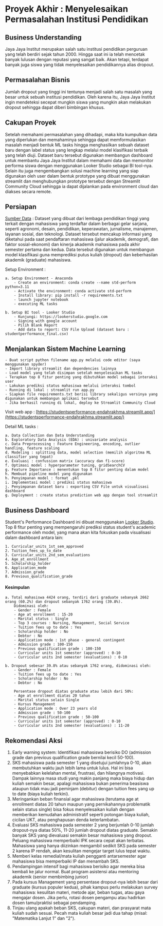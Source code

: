 # Proyek Akhir : Menyelesaikan Permasalahan Institusi Pendidikan
## Business Understanding
Jaya Jaya Institut merupakan salah satu institusi pendidikan perguruan yang telah berdiri sejak tahun 2000. Hingga saat ini ia telah mencetak banyak lulusan dengan reputasi yang sangat baik. Akan tetapi, terdapat banyak juga siswa yang tidak menyelesaikan pendidikannya alias dropout.
## Permasalahan Bisnis
Jumlah dropout yang tinggi ini tentunya menjadi salah satu masalah yang besar untuk sebuah institusi pendidikan. Oleh karena itu, Jaya Jaya Institut ingin mendeteksi secepat mungkin siswa yang mungkin akan melakukan dropout sehingga dapat diberi bimbingan khusus.
## Cakupan Proyek
Setelah memahami permasalahan yang dihadapi, maka kita kumpulkan data yang diperlukan dan memahaminya sehingga dapat memformulasikan masalah menjadi bentuk ML tasks hingga menghasilkan sebuah dataset baru dengan label status yang lengkap melalui model klasifikasi terbaik yang telah diuji. Dataset baru tersebut digunakan membangun dashboard untuk membantu Jaya Jaya Institut dalam memahami data dan memonitor performa siswa dengan menggunakan Looker Studio sebagai BI tool-nya. Selain itu juga mengembangkan solusi machine learning yang siap digunakan oleh user dalam bentuk prototype yang dibuat menggunakan streamlit dan menghubungkan prototype tersebut dengan Streamlit Community Cloud sehingga ia dapat dijalankan pada environment cloud dan diakses secara remote. 
## Persiapan
[Sumber Data](https://github.com/dicodingacademy/dicoding_dataset/tree/main/students_performance) : Dataset yang dibuat dari lembaga pendidikan tinggi yang terkait dengan mahasiswa yang terdaftar dalam berbagai gelar sarjana, seperti agronomi, desain, pendidikan, keperawatan, jurnalisme, manajemen, layanan sosial, dan teknologi. Dataset tersebut mencakup informasi yang diketahui pada saat pendaftaran mahasiswa (jalur akademik, demografi, dan faktor sosial-ekonomi) dan kinerja akademik mahasiswa pada akhir semester pertama dan kedua. Data tersebut digunakan untuk membangun model klasifikasi guna memprediksi putus kuliah (dropout) dan keberhasilan akademik (graduate) mahasiswa.

Setup Environment :

    a. Setup Environment - Anaconda
        - Create an environment: conda create --name std-perform python=3.11
        - Activate the environment: conda activate std-perform
        - Install library: pip install -r requirements.txt
        - launch jupyter notebook
        - executing ML tasks
        
    b. Setup BI tool - Looker Studio
        - Kunjungi: https://lookerstudio.google.com
        - Signing with google account
        - Pilih Blank Report
        - Add data to report: CSV File Upload (dataset baru : studentperformance_final.csv)

## Menjalankan Sistem Machine Learning
    - Buat script python filename app.py melalui code editor (saya menggunakan spyder)
    - Import library streamlit dan dependencies lainnya
    - Load model yang telah disimpan setelah menyelesaikan ML tasks
    - Terapkan top 8 fitur penting yang dibutuhkan model sebagai interaksi user
    - Lakukan prediksi status mahasiswa melalui interaksi tombol
    - Running di lokal : streamlit run app.py
    - Siapkan file requirements.txt berisi library sekaligus versinya yang digunakan untuk membangun aplikasi tersebut
    - Jika berhasil running di lokal, deploy ke Streamlit Community Cloud
    
Visit web app : [https://studentsperformance-endahrakhma.streamlit.app/](https://studentsperformance-endahrakhma.streamlit.app/)

Detail ML tasks :

    a. Data Collection dan Data Understanding
    b. Exploratory Data Analysis (EDA) : univariate analysis
    c. Data Preprocessing : Feature Engineering, encoding, outlier handling, feature scaling
    d. Modeling : splitting data, model selection (memilih algoritma ML classifier yang tepat)
    e. Evaluasi : confussion matrix (accuracy dan f1-score)
    f. Optimasi model : hyperparameter tuning, gridSearchCV
    g. Feature Importance : menentukan top 8 fitur penting dalam model 
    h. Membuat pipeline model yang digunakan
    h. Penyimpanan model : format .pkl
    i. Implementasi model : prediksi status mahasiswa
    j. Penyimpanan dataset baru : exporting CSV File untuk visualisasi dashboard
    g. Deployment : create status prediction web app dengan tool streamlit

## Business Dashboard
  Student's Performance Dashboard ini dibuat menggunakan [Looker Studio](https://lookerstudio.google.com/reporting/c1276d50-2499-4481-82b2-cd34b7226983).
  Top 8 fitur penting yang mempengaruhi prediksi status student's academic performance oleh model, yang mana akan kita fokuskan pada visualisasi dalam dashboard antara lain: 
  
    1. Curricular_units_1st_sem_approved
    2. Tuition_fees_up_to_date
    3. Curricular_units_2nd_sem_evaluations
    4. Age_at_enrollment
    5. Scholarship_holder
    6. Application_mode
    7. Admission_grade
    8. Previous_qualification_grade

#### Kesimpulan
    a. Total mahasiswa 4424 orang, terdiri dari graduate sebanyak 2662 orang (60.2%) dan dropout sebanyak 1762 orang (39.8%).
        Didominasi oleh:
        - Gender : Female
        - Age at enrollment : 15-20
        - Marital status : Single
        - Top 3 courses : Nursing, Management, Social Service
        - Tuition fees up to date : Yes
        - Scholarship holder : No
        - Debtor : No
        - Application mode : 1st phase - general contingent
        - Admission grade : 100-150
        - Previous qualification grade : 100-150
        - Curricular units 1st semester (approved) : 0-10
        - Curricular units 2nd semester (evaluations) : 0-10
        
    b. Dropout sebesar 39.8% atau sebanyak 1762 orang, didominasi oleh:
        - Gender : Female
        - Tuition fees up to date : Yes
        - Scholarship holder : No
        - Debtor : No
        
        Persentase dropout diatas graduate atau lebih dari 50%:
        - Age at enrollment diatas 20 tahun
        - Marital status selain Single
        - Kursus Management
        - Application mode : Over 23 years old
        - Admission grade : 50-100
        - Previous qualification grade : 50-100
        - Curricular units 1st semester (approved) : 0-10
        - Curricular units 2nd semester (evaluations) : 11-20
        
## Rekomendasi Aksi
1. Early warning system: Identifikasi mahasiswa berisiko DO (admission grade dan previous qualification grade bernilai kecil 50-100).
2. SKS mahasiswa pada semester 1 yang disetujui jumlahnya 0-10, akan membutuhkan waktu jauh lebih lama untuk lulus. Hal ini bisa menyebabkan kelelahan mental, frustrasi, dan hilangnya motivasi. Dampak lainnya masa studi yang makin panjang maka biaya hidup dan kuliah semakin besar, apalagi mahasiswa bukan penerima beasiswa ataupun tidak mau jadi peminjam (debitur) dengan tuition fees yang up to date (biaya kuliah terkini).
3. Meringankan beban finansial agar mahasiswa (terutama age at enrollment diatas 20 tahun maupun yang pernikahannya problematik selain status single) bisa fokus menyelesaikan kuliah dengan memberikan kemudahan administratif seperti potongan biaya kuliah, cicilan UKT, atau penghapusan denda keterlambatan.
4. Evaluasi SKS mahasiswa pada semester 2 yang berjumlah 0-10 jumlah dropout-nya diatas 50%, 11-20 jumlah dropout diatas graduate. Semakin banyak SKS yang dievaluasi semakin besar mahasiswa yang dropout. Peluang mahasiswa memperbaiki IPK secara cepat akan terbatas. Mahasiswa yang hanya diizinkan mengambil sedikit SKS pada semester 2 karena IP rendah, akan kesulitan mengejar target lulus tepat waktu.
5. Memberi kelas remedial/mata kuliah pengganti antarsemester agar mahasiswa bisa memperbaiki IP dan menambah SKS.
6. Pendampingan intensif bagi mahasiswa berisiko agar mereka bisa kembali ke jalur normal. Buat program asistensi atau mentoring akademik (senior membimbing junior)
7. Pada kursus Management yang persentase dropout-nya lebih besar dari graduate (kursus populer kedua), pihak kampus perlu melakukan survey mahasiswa: kesulitan materi, metode ajar, beban tugas, atau gaya mengajar dosen. Jika perlu, rotasi dosen pengampu atau hadirkan dosen tamu/praktisi sebagai pendamping.
8. Tinjau ulang apakah beban SKS, cakupan materi, dan prasyarat mata kuliah sudah sesuai. Pecah mata kuliah besar jadi dua tahap (misal: "Matematika Lanjut 1" dan "2").
